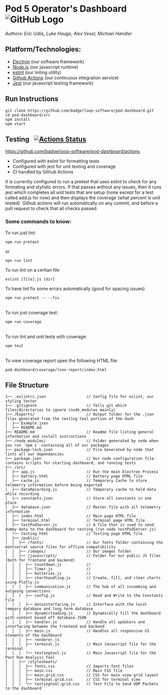 # Pod 5 Operator's Dashboard &nbsp; ![GitHub Logo](https://raw.githubusercontent.com/badgerloop-software/pod-dashboard/master/src/public/images/icon.png)
*Authors: Eric Udlis, Luke Houge, Alex Vesel, Michael Handler*

## Platform/Technologies:
- [Electron](https://electronjs.org) (our software framework)
- [Node.js](https://nodejs.org/en/) (our javascript runtime)
- [eslint](https://eslint.org) (our linting utility)
- [Github Actions](https://github.com/actions) (our continuous integration service)
- [Jest](http://jestjs.io) (our javascript testing framework)

## Run Instructions
``` 
git clone https://github.com/badgerloop-software/pod-dashboard.git
cd pod-dashboard/src
npm install
npm start
```

## Testing &nbsp; [![Actions Status](https://github.com/badgerloop-software/pod-dashboard/workflows/Node%20CI/badge.svg)](https://github.com/badgerloop-software/pod-dashboard/actions)
https://github.com/badgerloop-software/pod-dashboard/actions
- Configured with eslint for formatting tests
- Configured with jest for unit testing and coverage
- CI handled by Github Actions

It is currently configured to run a pretest that uses eslint to check for any formating and stylistic errors. If that passes without any issues, then it runs jest which completes all unit tests that are setup (none except for a test called add.js for now) and then displays the coverage (what percent is unit tested). Github actions will run automatically on any commit, and before a pull request to check that all checks passed.

### Some commands to know:
To run just lint: 
```
npm run pretest
```
or 
```
npn run lint
```
To run lint on a certian file
```
eslint [file].js [dir]
```
To have lint fix some errors automatically (good for spacing issues)
```
npm run pretest -- --fix
```
\
To run just coverage test:
```  
npm run coverage
```
\
To run lint and unit tests with coverage: 
```
npm test
```
\
To view coverage report  open the following HTML file:
```
pod-dashboard/coverage/lcov-report/index.html
```
## File Structure
```├── .eslintrc.js                 // Config file for eslint, our styling tester
├── .eslintrc.json                  // Config file for eslint, our styling tester
├── .gitignore                      // Tells git which files/directories to ignore (node_modules mainly)
├── /Exports/                       // Output folder for the .json files generated from the testing tool portion of the dash
│  ├── Example.json
│  ├── README.md
├── README.md                       // Readme file listing general information and install instructions
├── /node_modules/                  // Folder generated by node when you run `npm i` containing all of our packages  
├── package-lock.json               // File Generated by node that lists all our dependancies
├── package.json                    // Our node configuration file- contains scripts for starting dashboard, and running tests
├── /src/
│  ├── app.js                       // Run the main Electron Process
│  ├── battery.html                 // Battery page HTML file
│  ├── cache.js                     // Temporary Cache to store telemetry information before being exported
│  ├── dataRecording.js             // Temporary cache to hold data while recording
│  ├── constants.json               // Store all constants in one place
│  ├── database.json                // Master file with all telemetry information
│  ├── index.html                   // Main page HTML file
│  ├── terminal.html                // Terminal page HTML file    
│  ├── testPodServer.js             // A file that is used to send  dummy data to the dashboard for testing (run node testPodServer.js)
│  └── testing.html                 // Testing page HTML file
│  ├── /public/
│  │  ├── /fonts/                   // Our fonts folder containing the montserrat source files for offline compatibility
│  │  ├── /images/                  // Our images folder
│  │  ├── /javascripts/             // Folder for our public JS files (both for frontend and backend)
│  │  │  ├── Countdown.js           //
│  │  │  ├── Timer.js               //
│  │  │  ├── batteries.js           //
│  │  │  ├── charthandling.js       // Create, fill, and clear charts using Plotly.js
│  │  │  ├── communication.js       // The hub of all incomming and outgoing connections
│  │  │  ├── config.js              // Read and Write to the Constants File
│  │  │  ├── datainterfacing.js     // Interface with the local tempory database and long term database
│  │  │  ├── dynamicloading.js      // Dynamically fill the dashboard with content based off database.JSON
│  │  │  ├── handler.js             // Handle all updaters and interfacing between the frontend and backend
│  │  │  ├── main.js                // Handles all responsive UI elements of the dashboard
│  │  │  ├── renderer.js
│  │  │  ├── terminal.js            // Main Javascript file for the terminal
│  │  │  └── testingtool.js         // Main Javascript file for the Post Run Analysis Tool
│  │  ├── /stylesheets/
│  │  │  ├── fonts.css              // Imports font files
│  │  │  ├── main.css               // Main CSS file
│  │  │  ├── main.grid.css          // CSS for main view grid layout
│  │  │  ├── terminal.grid.css      // CSS for terminal view
│  │  │  └── testingtool.grid.css   // Test File to Send UDP Packets to the dashboard```


